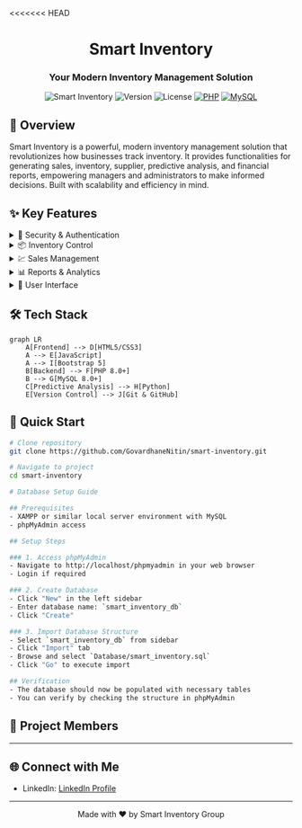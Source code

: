 <<<<<<< HEAD
<div align="center">

# Smart Inventory

### Your Modern Inventory Management Solution

</div>

<div align="center">

![Smart Inventory](https://img.shields.io/badge/Smart-Inventory-blue)
![Version](https://img.shields.io/badge/version-1.0.0-green)
![License](https://img.shields.io/badge/license-MIT-blue)
[![PHP](https://img.shields.io/badge/PHP-8.0%2B-purple)](https://www.php.net/)
[![MySQL](https://img.shields.io/badge/MySQL-8.0%2B-orange)](https://www.mysql.com/)

</div>

## 🎯 Overview

Smart Inventory is a powerful, modern inventory management solution that revolutionizes how businesses track inventory. It provides functionalities for generating sales, inventory, supplier, predictive analysis, and financial reports, empowering managers and administrators to make informed decisions. Built with scalability and efficiency in mind.

## ✨ Key Features

<details>
<summary>🔐 Security & Authentication</summary>

- Role-based access control (Admin, Manager, etc.)
- Secure password hashing
- Session management for authenticated user sessions
- Unauthorized access redirection
</details>

<details>
<summary>📦 Inventory Control</summary>

- Real-time stock tracking
- Supplier and purchase order integration
- Stock movement history and reporting
- Warehouse and location-based inventory tracking
- Inventory valuation and cost management
</details>

<details>
<summary>💹 Sales Management</summary>

- Sales transaction records
- Sales report generation with custom date ranges
- Integration with inventory for stock deduction
</details>

<details>
<summary>📊 Reports & Analytics</summary>

- Generate detailed reports for Sales, Inventory, Suppliers, and Financial data
- Date-range filtering for customized report generation
- Export reports in text format for easy offline access
- Predictive analysis reports based on historical data
</details>

<details>
<summary>📑 User Interface</summary>

- Intuitive dashboard with role-specific views
- Generate and view reports directly from the UI
- Print reports with custom formatting
- Responsive design for multiple device compatibility
</details>

## 🛠️ Tech Stack

```mermaid
graph LR
    A[Frontend] --> D[HTML5/CSS3]
    A --> E[JavaScript]
    A --> I[Bootstrap 5]
    B[Backend] --> F[PHP 8.0+]
    B --> G[MySQL 8.0+]
    C[Predictive Analysis] --> H[Python]
    E[Version Control] --> J[Git & GitHub]
```

## 🚀 Quick Start

```bash
# Clone repository
git clone https://github.com/GovardhaneNitin/smart-inventory.git

# Navigate to project
cd smart-inventory

# Database Setup Guide

## Prerequisites
- XAMPP or similar local server environment with MySQL
- phpMyAdmin access

## Setup Steps

### 1. Access phpMyAdmin
- Navigate to http://localhost/phpmyadmin in your web browser
- Login if required

### 2. Create Database
- Click "New" in the left sidebar
- Enter database name: `smart_inventory_db`
- Click "Create"

### 3. Import Database Structure
- Select `smart_inventory_db` from sidebar
- Click "Import" tab
- Browse and select `Database/smart_inventory.sql`
- Click "Go" to execute import

## Verification
- The database should now be populated with necessary tables
- You can verify by checking the structure in phpMyAdmin
```

## 👥 Project Members

---

## 🌐 Connect with Me

- LinkedIn: [LinkedIn Profile](https://www.linkedin.com/in/vedantilakade/)

---

<div align="center">
Made with ❤️ by Smart Inventory Group
</div>